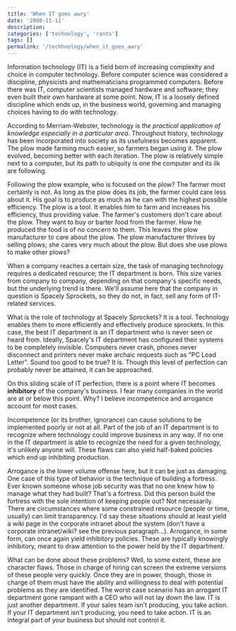 ```yaml
---
title: 'When IT goes awry'
date: '2008-11-11'
description:
categories: ['technology', 'rants']
tags: []
permalink: '/techhnology/when_it_goes_awry'
---
```

Information technology (IT) is a field born of increasing complexity and choice in computer technology. Before computer science was considered a discipline, physicists and mathematicians programmed computers. Before there was IT, computer scientists managed hardware and software; they even built their own hardware at some point. Now, IT is a loosely defined discipline which ends up, in the business world, governing and managing choices having to do with technology.  
  


According to Merriam-Webster, technology is *the practical application of knowledge especially in a particular area*. Throughout history, technology has been incorporated into society as its usefulness becomes apparent. The plow made farming much easier, so farmers began using it. The plow evolved, becoming better with each iteration. The plow is relatively simple next to a computer, but its path to ubiquity is one the computer and its ilk are following.  
  


Following the plow example, who is focused on the plow? The farmer most certainly is not. As long as the plow does its job, the farmer could care less about it. His goal is to produce as much as he can with the highest possible efficiency. The plow is a tool. It enables him to farm and increases his efficiency, thus providing value. The farmer's customers don't care about the plow. They want to buy or barter food from the farmer. How he produced the food is of no concern to them. This leaves the plow manufacturer to care about the plow. The plow manufacturer thrives by selling plows; she cares very much about the plow. But does she use plows to make other plows?  
  


When a company reaches a certain size, the task of managing technology requires a dedicated resource; the IT department is born. This size varies from company to company, depending on that company's specific needs, but the underlying trend is there. We'll assume here that the company in question is Spacely Sprockets, so they do not, in fact, sell any form of IT-related services.

What is the role of technology at Spacely Sprockets? It is a tool. Technology enables them to more efficiently and effectively produce sprockets. In this case, the best IT department is an IT department who is never seen or heard from. Ideally, Spacely's IT department has configured their systems to be completely invisible. Computers never crash, phones never disconnect and printers never make archaic requests such as "PC Load Letter". Sound too good to be true? It is. Though this level of perfection can probably never be attained, it can be approached.

On this sliding scale of IT perfection, there is a point where IT becomes **inhibitory** of the company's business. I fear many companies in the world are at or below this point. Why? I believe incompetence and arrogance account for most cases.

Incompetence (or its brother, ignorance) can cause solutions to be implemented poorly or not at all. Part of the job of an IT department is to recognize where technology could improve business in any way. If no one in the IT department is able to recognize the need for a given technology, it's unlikely anyone will. These flaws can also yield half-baked policies which end up inhibiting production.

Arrogance is the lower volume offense here, but it can be just as damaging. One case of this type of behavior is the technique of building a fortress. Ever known someone whose job security was that no one knew how to manage what they had built? That's a fortress. Did this person build the fortress with the sole intention of keeping people out? Not necessarily. There are circumstances where some constrained resource (people or time, usually) can limit transparency. I'd say these situations should at least yield a wiki page in the corporate intranet about the system (don't have a corporate intranet/wiki? see the previous paragraph...). Arrogance, in some form, can once again yield inhibitory policies. These are typically knowingly inhibitory, meant to draw attention to the power held by the IT department.

What can be done about these problems? Well, to some extent, these are character flaws. Those in charge of hiring can screen the extreme versions of these people very quickly. Once they are in power, though, those in charge of them must have the ability and willingness to deal with potential problems as they are identified. The worst case scenario has an arrogant IT department gone rampant with a CEO who will not lay down the law. IT is just another department. If your sales team isn't producing, you take action. If your IT department isn't producing, you need to take action. IT is an integral part of your business but should not control it.
